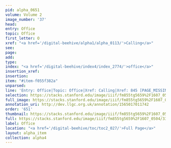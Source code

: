 ```yaml
---
pid: alpha_0651
volume: Volume 2
image_number: '37'
head: 
entry: Office
topic: Office
first_letter: O
xref: "<a href='/digital-beehive/alpha1/alpha_0113/'>Calling</a>"
see: 
page: 
add: 
type: 
index: "<a href='/digital-beehive/index4/index_2774/'>office</a>"
insertion_xref: 
insertion: 
item: "#item-f055f382a"
unparsed: 
line: 'Entry: Office|Topic: Office|Xref: Calling|Xref: 845 [PAGE_MISSING]|Index: office|#item-f055f382a'
selection: https://stacks.stanford.edu/image/iiif/fm855tg5659%2F1607_0504/334,1718,3064,412/full/0/default.jpg
full_image: https://stacks.stanford.edu/image/iiif/fm855tg5659%2F1607_0504/full/full/0/default.jpg
annotation_uri: http://dev.llgc.org.uk/annotation/1565017011742
order: '651'
thumbnail: https://stacks.stanford.edu/image/iiif/fm855tg5659%2F1607_0504/334,1718,600,180/250,/0/default.jpg
full: https://stacks.stanford.edu/image/iiif/fm855tg5659%2F1607_0504/334,1718,3064,412/full/0/default.jpg
label: Office
location: "<a href='/digital-beehive/toc/toc2_027/'>Full Page</a>"
layout: alpha_item
collection: alpha4
---
```

